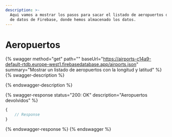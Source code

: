 ```yaml
---
description: >-
  Aqui vamos a mostrar los pasos para sacar el listado de aeropuertos de la base
  de datos de Firebase, donde hemos almacenado los datos.
---
```


# Aeropuertos

{% swagger method="get" path="" baseUrl="https://airports-c14a9-default-rtdb.europe-west1.firebasedatabase.app/airports.json" summary="Mostrar un listado de aeropuertos con la longitud y latitud" %}
{% swagger-description %}

{% endswagger-description %}

{% swagger-response status="200: OK" description="Aeropuertos devolvidos" %}
```javascript
{
    // Response
}
```
{% endswagger-response %}
{% endswagger %}
